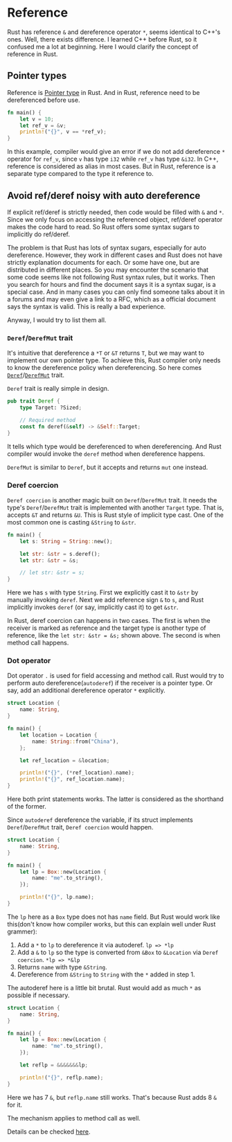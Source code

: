 # Reference

Rust has reference `&` and dereference operator `*`, seems identical to C++'s
ones. Well, there exists difference. I learned C++ before Rust, so it confused
me a lot at beginning. Here I would clarify the concept of reference in Rust.

## Pointer types

Reference is [Pointer
type](https://doc.rust-lang.org/reference/types/pointer.html) in Rust. And in
Rust, reference need to be dereferenced before use.

```rust
fn main() {
    let v = 10;
    let ref_v = &v;
    println!("{}", v == *ref_v);
}
```

In this example, compiler would give an error if we do not add dereference `*`
operator for `ref_v`, since `v` has type `i32` while `ref_v` has type `&i32`.
In C++, reference is considered as alias in most cases. But in Rust, reference
is a separate type compared to the type it reference to.

## Avoid ref/deref noisy with auto dereference

If explicit ref/deref is strictly needed, then code would be filled with `&`
and `*`. Since we only focus on accessing the referenced object, ref/deref
operator makes the code hard to read. So Rust offers some syntax sugars to
implicitly do ref/deref.

The problem is that Rust has lots of syntax sugars, especially for auto
dereference.  However, they work in different cases and Rust does not have
strictly explanation documents for each. Or some have one, but are distributed
in different places. So you may encounter the scenario that some code seems
like not following Rust syntax rules, but it works. Then you search for hours
and find the document says it is a syntax sugar, is a special case. And in many
cases you can only find someone talks about it in a forums and may even give a
link to a RFC, which as a official document says the syntax is valid. This is
really a bad experience.

Anyway, I would try to list them all.

### `Deref`/`DerefMut` trait

It's intuitive that dereference a `*T` or `&T` returns `T`, but we may want to
implement our own pointer type. To achieve this, Rust compiler only needs to
know the dereference policy when dereferencing. So here comes
[`Deref`](https://doc.rust-lang.org/std/ops/trait.Deref.html)/[`DerefMut`](https://doc.rust-lang.org/std/ops/trait.DerefMut.html)
trait.

`Deref` trait is really simple in design.

```rust
pub trait Deref {
    type Target: ?Sized;

    // Required method
    const fn deref(&self) -> &Self::Target;
}
```

It tells which type would be dereferenced to when dereferencing. And Rust
compiler would invoke the `deref` method when dereference happens.

`DerefMut` is similar to `Deref`, but it accepts and returns `mut` one instead.

### Deref coercion

`Deref coercion` is another magic built on `Deref`/`DerefMut` trait. It needs
the type's `Deref`/`DerefMut` trait is implemented with another `Target` type.
That is, accepts `&T` and returns `&U`. This is Rust style of implicit type
cast.  One of the most common one is casting `&String` to `&str`.

```rust
fn main() {
    let s: String = String::new();

    let str: &str = s.deref();
    let str: &str = &s;

    // let str: &str = s;
}
```

Here we has `s` with type `String`. First we explicitly cast it to `&str` by
manually invoking `deref`. Next we add reference sign `&` to `s`, and Rust
implicitly invokes `deref` (or say, implicitly cast it) to get `&str`.

In Rust, deref coercion can happens in two cases. The first is when the
receiver is marked as reference and the target type is another type of
reference, like the `let str: &str = &s;` shown above. The second is when
method call happens.

### Dot operator

Dot operator `.` is used for field accessing and method call.  Rust would try
to perform auto dereference(`autoderef`) if the receiver is a pointer type.  Or
say, add an additional dereference operator `*` explicitly.

```rust
struct Location {
    name: String,
}

fn main() {
    let location = Location {
        name: String::from("China"),
    };

    let ref_location = &location;

    println!("{}", (*ref_location).name);
    println!("{}", ref_location.name);
}
```

Here both print statements works. The latter is considered as the shorthand of
the former.

Since `autoderef` dereference the variable, if its struct implements
`Deref`/`DerefMut` trait, `Deref coercion` would happen.

```rust
struct Location {
    name: String,
}

fn main() {
    let lp = Box::new(Location {
        name: "me".to_string(),
    });

    println!("{}", lp.name);
}
```

The `lp` here as a `Box` type does not has `name` field. But Rust would work
like this(don't know how compiler works, but this can explain well under Rust
grammer):

1. Add a `*` to `lp` to dereference it via autoderef. `lp => *lp`
2. Add a `&` to `lp` so the type is converted from `&Box` to `&Location` via
   `Deref coercion`. `*lp => *&lp`
3. Returns `name` with type `&String`.
4. Dereference from `&String` to `String` with the `*` added in step 1.

The autoderef here is a little bit brutal. Rust would add as much `*` as
possible if necessary.

```rust
struct Location {
    name: String,
}

fn main() {
    let lp = Box::new(Location {
        name: "me".to_string(),
    });

    let reflp = &&&&&&&lp;

    println!("{}", reflp.name);
}
```

Here we has 7 `&`, but `reflp.name` still works. That's because Rust adds 8 `&`
for it.

The mechanism applies to method call as well.

Details can be checked
[here](https://web.mit.edu/rust-lang_v1.25/arch/amd64_ubuntu1404/share/doc/rust/html/book/first-edition/deref-coercions.html).
